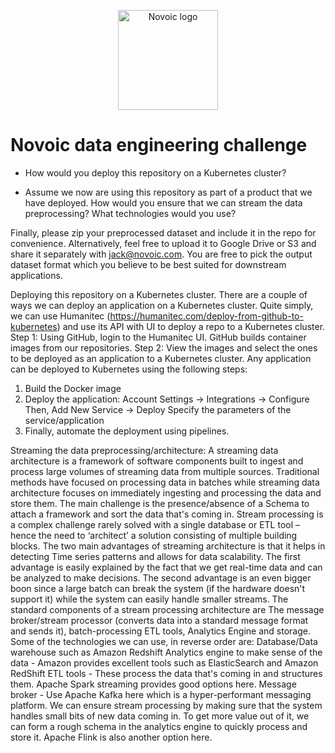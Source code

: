 <p align="center"><a href="https://novoic.com"><img src="https://assets.novoic.com/logo_320px.png" alt="Novoic logo" width="160"/></a></p>

# Novoic data engineering challenge
- How would you deploy this repository on a Kubernetes cluster?

- Assume we now are using this repository as part of a product that we have deployed. How would you ensure that we can stream the data preprocessing? What technologies would you use? 

Finally, please zip your preprocessed dataset and include it in the repo for convenience. Alternatively, feel free to upload it to Google Drive or S3 and share it separately with jack@novoic.com. You are free to pick the output dataset format which you believe to be best suited for downstream applications.

Deploying this repository on a Kubernetes cluster.
There are a couple of ways we can deploy an application on a Kubernetes cluster. 
Quite simply, we can use Humanitec (https://humanitec.com/deploy-from-github-to-kubernetes) and use its API with UI to deploy a repo to a Kubernetes cluster. 
Step 1: Using GitHub, login to the Humanitec UI. GitHub builds container images from our repositories.
Step 2: View the images and select the ones to be deployed as an application to a Kubernetes cluster. 
Any application can be deployed to Kubernetes using the following steps:
1. Build the Docker image
2. Deploy the application:
    Account Settings -> Integrations -> Configure
    Then, Add New Service -> Deploy
    Specify the parameters of the service/application
3. Finally, automate the deployment using pipelines. 

Streaming the data preprocessing/architecture:
A streaming data architecture is a framework of software components built to ingest and process large volumes of streaming data from multiple sources.
Traditional methods have focused on processing data in batches while streaming data architecture focuses on immediately ingesting and processing the data and store them. The main challenge is the presence/absence of a Schema to attach a framework and sort the data that's coming in. Stream processing is a complex challenge rarely solved with a single database or ETL tool – hence the need to ‘architect’ a solution consisting of multiple building blocks.
The two main advantages of streaming architecture is that it helps in detecting Time series patterns and allows for data scalability. The first advantage is easily explained by the fact that we get real-time data and can be analyzed to make decisions. The second advantage is an even bigger boon since a large batch can break the system (if the hardware doesn't support it) while the system can easily handle smaller streams. 
The standard components of a stream processing architecture are The message broker/stream processor (converts data into a standard message format and sends it), batch-processing ETL tools, Analytics Engine and storage. 
Some of the technologies we can use, in reverse order are:
Database/Data warehouse such as Amazon Redshift
Analytics engine to make sense of the data - Amazon provides excellent tools such as ElasticSearch and Amazon RedShift
ETL tools - These process the data that's coming in and structures them. Apache Spark streaming provides good options here. 
Message broker - Use Apache Kafka here which is a hyper-performant messaging platform. 
We can ensure stream processing by making sure that the system handles small bits of new data coming in. To get more value out of it, we can form a rough schema in the analytics engine to quickly process and store it. 
Apache Flink is also another option here. 
